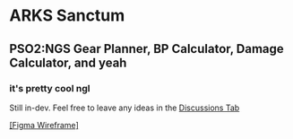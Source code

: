 # ARKS Sanctum

## PSO2:NGS Gear Planner, BP Calculator, Damage Calculator, and yeah

### it's pretty cool ngl

Still in-dev. Feel free to leave any ideas in the [Discussions Tab](https://github.com/joseph-bravo/arks-sanctum/discussions)

[[Figma Wireframe]](https://www.figma.com/file/B1R9fsKr5Qs6GjSp2lMq6X/ARKS-Sanctum-Wireframe-v2?node-id=0%3A1)

